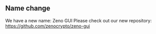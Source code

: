## Name change
We have a new name: Zeno GUI
Please check out our new repository:
https://github.com/zenocrypto/zeno-gui
